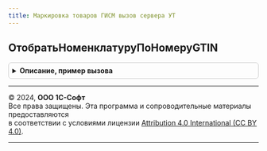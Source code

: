 ```yaml
---
title: Маркировка товаров ГИСМ вызов сервера УТ
---
```



## ОтобратьНоменклатуруПоНомеруGTIN
<details style="margin: 1em 0; padding: 0.5em; border: 1px solid #ccc; border-radius: 6px;">

<summary style="font-weight: bold; cursor: pointer;">Описание, пример вызова</summary>

```bsl

// Получает массив номенклатуры КиЗ по переданному GTIN маркированного товара и списку номенклатуры КиЗ,
// подходящей под выбранные категории КиЗ в документе.
//
// Параметры:
//  СписокНоменклатураКиЗ	 - Массив - список номенклатуры КиЗ, отобранной по категориям КиЗ в документе.
//  GTIN					 - Массив - массив GTIN маркируемой номенклатуры.
//
// Возвращаемое значение:
//  Массив - массив номенклатуры КиЗ.
//
Функция ОтобратьНоменклатуруПоНомеруGTIN(СписокНоменклатураКиЗ, GTIN) Экспорт
```

Пример вызова
```bsl
Результат = МаркировкаТоваровГИСМВызовСервераУТ.ОтобратьНоменклатуруПоНомеруGTIN(СписокНоменклатураКиЗ, GTIN) 
```
</details>

---

© 2024, **ООО 1С-Софт**  
Все права защищены. Эта программа и сопроводительные материалы предоставляются  
в соответствии с условиями лицензии [Attribution 4.0 International (CC BY 4.0)](https://creativecommons.org/licenses/by/4.0/legalcode).

---
